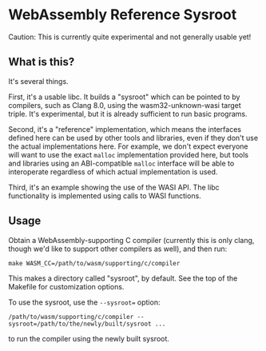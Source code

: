 # WebAssembly Reference Sysroot

Caution: This is currently quite experimental and not generally usable yet!

## What is this?

It's several things.

First, it's a usable libc. It builds a "sysroot" which can be pointed to by
compilers, such as Clang 8.0, using the wasm32-unknown-wasi target triple.
It's experimental, but it is already sufficient to run basic programs.

Second, it's a "reference" implementation, which means the interfaces defined
here can be used by other tools and libraries, even if they don't use the
actual implementations here. For example, we don't expect everyone will want
to use the exact `malloc` implementation provided here, but tools and
libraries using an ABI-compatible `malloc` interface will be able to
interoperate regardless of which actual implementation is used.

Third, it's an example showing the use of the WASI API. The libc functionality
is implemented using calls to WASI functions.

## Usage

Obtain a WebAssembly-supporting C compiler (currently this is only clang,
though we'd like to support other compilers as well), and then run:

```
make WASM_CC=/path/to/wasm/supporting/c/compiler
```

This makes a directory called "sysroot", by default. See the top of the Makefile
for customization options.

To use the sysroot, use the `--sysroot=` option:

```
/path/to/wasm/supporting/c/compiler --sysroot=/path/to/the/newly/built/sysroot ...
```

to run the compiler using the newly built sysroot.
